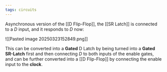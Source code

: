 ```yaml
---
tags: circuits
---
```

Asynchronous version of the [[D Flip-Flop]], the [[SR Latch]] is connected to a $D$ input, and it responds to $D$ now:

![[Pasted image 20250323152849.png]]

This can be converted into a **Gated** D Latch by being turned into a **Gated SR-Latch** first and then connecting *D* to both inputs of the enable gates, and can be further converted into a [[D Flip-Flop]] by connecting the enable input to the **clock**.